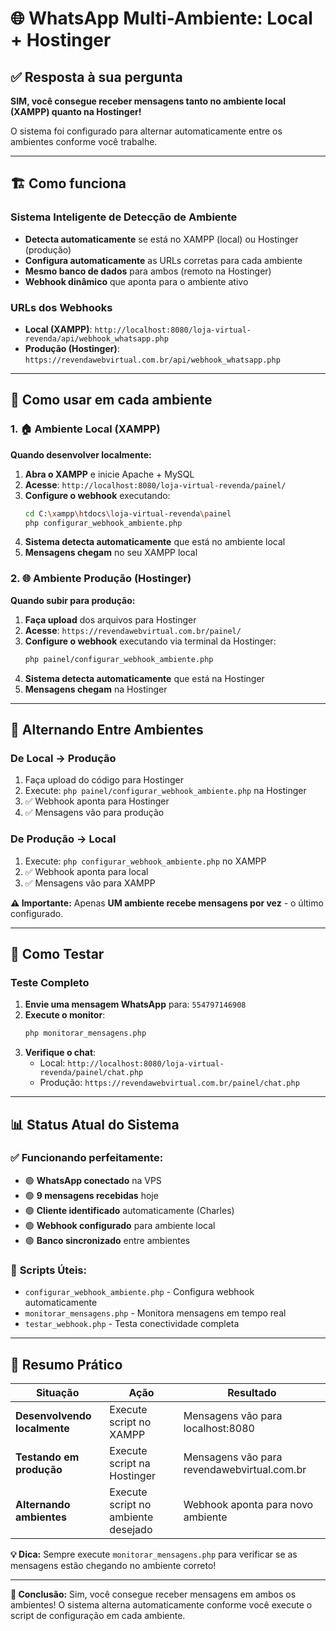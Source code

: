# 🌐 WhatsApp Multi-Ambiente: Local + Hostinger

## ✅ **Resposta à sua pergunta**

**SIM, você consegue receber mensagens tanto no ambiente local (XAMPP) quanto na Hostinger!**

O sistema foi configurado para alternar automaticamente entre os ambientes conforme você trabalhe.

---

## 🏗️ **Como funciona**

### **Sistema Inteligente de Detecção de Ambiente**
- **Detecta automaticamente** se está no XAMPP (local) ou Hostinger (produção)
- **Configura automaticamente** as URLs corretas para cada ambiente
- **Mesmo banco de dados** para ambos (remoto na Hostinger)
- **Webhook dinâmico** que aponta para o ambiente ativo

### **URLs dos Webhooks**
- **Local (XAMPP)**: `http://localhost:8080/loja-virtual-revenda/api/webhook_whatsapp.php`
- **Produção (Hostinger)**: `https://revendawebvirtual.com.br/api/webhook_whatsapp.php`

---

## 🚀 **Como usar em cada ambiente**

### 1. **🏠 Ambiente Local (XAMPP)**

**Quando desenvolver localmente:**

1. **Abra o XAMPP** e inicie Apache + MySQL
2. **Acesse**: `http://localhost:8080/loja-virtual-revenda/painel/`
3. **Configure o webhook** executando:
   ```bash
   cd C:\xampp\htdocs\loja-virtual-revenda\painel
   php configurar_webhook_ambiente.php
   ```
4. **Sistema detecta automaticamente** que está no ambiente local
5. **Mensagens chegam** no seu XAMPP local

### 2. **🌐 Ambiente Produção (Hostinger)**

**Quando subir para produção:**

1. **Faça upload** dos arquivos para Hostinger
2. **Acesse**: `https://revendawebvirtual.com.br/painel/`
3. **Configure o webhook** executando via terminal da Hostinger:
   ```bash
   php painel/configurar_webhook_ambiente.php
   ```
4. **Sistema detecta automaticamente** que está na Hostinger
5. **Mensagens chegam** na Hostinger

---

## 🔄 **Alternando Entre Ambientes**

### **De Local → Produção**
1. Faça upload do código para Hostinger
2. Execute: `php painel/configurar_webhook_ambiente.php` na Hostinger
3. ✅ Webhook aponta para Hostinger
4. ✅ Mensagens vão para produção

### **De Produção → Local**
1. Execute: `php configurar_webhook_ambiente.php` no XAMPP
2. ✅ Webhook aponta para local
3. ✅ Mensagens vão para XAMPP

**⚠️ Importante:** Apenas **UM ambiente recebe mensagens por vez** - o último configurado.

---

## 🧪 **Como Testar**

### **Teste Completo**
1. **Envie uma mensagem WhatsApp** para: `554797146908`
2. **Execute o monitor**:
   ```bash
   php monitorar_mensagens.php
   ```
3. **Verifique o chat**: 
   - Local: `http://localhost:8080/loja-virtual-revenda/painel/chat.php`
   - Produção: `https://revendawebvirtual.com.br/painel/chat.php`

---

## 📊 **Status Atual do Sistema**

### ✅ **Funcionando perfeitamente:**
- 🟢 **WhatsApp conectado** na VPS
- 🟢 **9 mensagens recebidas** hoje
- 🟢 **Cliente identificado** automaticamente (Charles)
- 🟢 **Webhook configurado** para ambiente local
- 🟢 **Banco sincronizado** entre ambientes

### 🔧 **Scripts Úteis:**
- `configurar_webhook_ambiente.php` - Configura webhook automaticamente
- `monitorar_mensagens.php` - Monitora mensagens em tempo real
- `testar_webhook.php` - Testa conectividade completa

---

## 🎯 **Resumo Prático**

| Situação | Ação | Resultado |
|----------|------|-----------|
| **Desenvolvendo localmente** | Execute script no XAMPP | Mensagens vão para localhost:8080 |
| **Testando em produção** | Execute script na Hostinger | Mensagens vão para revendawebvirtual.com.br |
| **Alternando ambientes** | Execute script no ambiente desejado | Webhook aponta para novo ambiente |

**💡 Dica:** Sempre execute `monitorar_mensagens.php` para verificar se as mensagens estão chegando no ambiente correto!

---

**🎉 Conclusão:** Sim, você consegue receber mensagens em ambos os ambientes! O sistema alterna automaticamente conforme você execute o script de configuração em cada ambiente. 